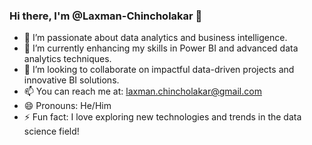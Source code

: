 ### Hi there, I'm @Laxman-Chincholakar 👋

- 👀 I’m passionate about data analytics and business intelligence.
- 🌱 I’m currently enhancing my skills in Power BI and advanced data analytics techniques.
- 💞️ I’m looking to collaborate on impactful data-driven projects and innovative BI solutions.
- 📫 You can reach me at: laxman.chincholakar@gmail.com 
- 😄 Pronouns: He/Him
- ⚡ Fun fact: I love exploring new technologies and trends in the data science field!


